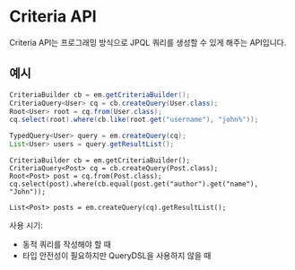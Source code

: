 # Criteria API

Criteria API는 프로그래밍 방식으로 JPQL 쿼리를 생성할 수 있게 해주는 API입니다.

## 예시

```java
CriteriaBuilder cb = em.getCriteriaBuilder();
CriteriaQuery<User> cq = cb.createQuery(User.class);
Root<User> root = cq.from(User.class);
cq.select(root).where(cb.like(root.get("username"), "john%"));

TypedQuery<User> query = em.createQuery(cq);
List<User> users = query.getResultList();
```


```
CriteriaBuilder cb = em.getCriteriaBuilder();
CriteriaQuery<Post> cq = cb.createQuery(Post.class);
Root<Post> post = cq.from(Post.class);
cq.select(post).where(cb.equal(post.get("author").get("name"), "John"));

List<Post> posts = em.createQuery(cq).getResultList();
```

사용 시기:
- 동적 쿼리를 작성해야 할 때
- 타입 안전성이 필요하지만 QueryDSL을 사용하지 않을 때
